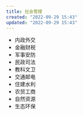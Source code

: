 ```yaml
---
title: 社会管理
created: "2022-09-29 15:43"
updated: "2022-09-29 15:43"
---
```

- 内政外交
- 金融财税
- 军事安防
- 民政司法
- 教科文卫
- 交通邮电
- 住建水利
- 农贸工商
- 自然资源
- 生态环保